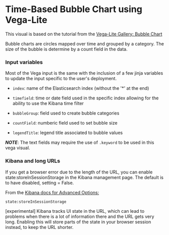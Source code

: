 # Time-Based Bubble Chart using Vega-Lite

This visual is based on the tutorial from the [Vega-Lite Gallery: Bubble Chart](https://vega.github.io/vega-lite/examples/circle_natural_disasters.html)

Bubble charts are circles mapped over time and grouped by a category. The size
of the bubble is determine by a count field in the data.

### Input variables

Most of the Vega input is the same with the inclusion of a few jinja variables
to update the input specific to the user's deployment.

+ ```index```: name of the Elasticsearch index (without the '*' at the end)

+ ```timefield```: time or date field used in the specific index allowing for
the ability to use the Kibana time filter

+ ```bubbleGroup```: field used to create bubble categories

+ ```countField```: numberic field used to set bubble size

+ ```legendTitle```: legend title associated to bubble values

***NOTE***: The text fields may require the use of
```.keyword``` to be used in this vega visual.

### Kibana and long URLs

If you get a browser error due to the length of the URL, you can enable
state:storeInSessionStorage in the Kibana management page. The default is
to have disabled, setting = False.

From the [Kibana docs for Advanced Options:](https://www.elastic.co/guide/en/kibana/current/advanced-options.html)

```state:storeInSessionStorage```

[experimental] Kibana tracks UI state in the URL, which can lead to problems
when there is a lot of information there and the URL gets very long. Enabling
this will store parts of the state in your browser session instead, to keep
the URL shorter.
